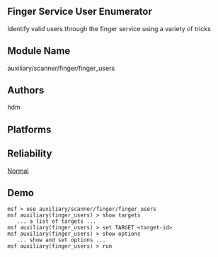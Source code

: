 ## Finger Service User Enumerator

Identify valid users through the finger service using a 
variety of tricks


## Module Name
auxiliary/scanner/finger/finger_users

## Authors
hdm





## Platforms


## Reliability
[Normal](https://github.com/rapid7/metasploit-framework/wiki/Exploit-Ranking)

## Demo

```
msf > use auxiliary/scanner/finger/finger_users
msf auxiliary(finger_users) > show targets
   ... a list of targets ...
msf auxiliary(finger_users) > set TARGET <target-id>
msf auxiliary(finger_users) > show options
   ... show and set options ...
msf auxiliary(finger_users) > run
```
    
    